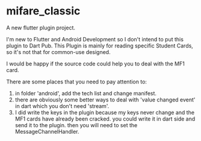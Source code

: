 # mifare_classic

A new flutter plugin project.

I'm new to Flutter and Android Development so I don't intend to put this plugin to Dart Pub. This Plugin is mainly for reading specific Student Cards, so it's not that for common-use designed.

I would be happy if the source code could help you to deal with the MF1 card.

There are some places that you need to pay attention to:
1. in folder 'android', add the tech list and change manifest.
2. there are obviously some better ways to deal with 'value changed event' in dart which you don't need 'stream'.
3. I did write the keys in the plugin because my keys never change and the MF1 cards have already been cracked. you could write it in dart side and send it to the plugin. then you will need to set the MessageChannelHandler.
